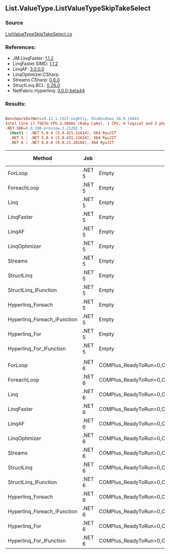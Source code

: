 ﻿## List.ValueType.ListValueTypeSkipTakeSelect

### Source
[ListValueTypeSkipTakeSelect.cs](../LinqBenchmarks/List/ValueType/ListValueTypeSkipTakeSelect.cs)

### References:
- JM.LinqFaster: [1.1.2](https://www.nuget.org/packages/JM.LinqFaster/1.1.2)
- LinqFaster.SIMD: [1.1.2](https://www.nuget.org/packages/LinqFaster.SIMD/1.0.3)
- LinqAF: [3.0.0.0](https://www.nuget.org/packages/LinqAF/3.0.0.0)
- LinqOptimizer.CSharp: [](https://www.nuget.org/packages/LinqOptimizer.CSharp/)
- Streams.CSharp: [0.6.0](https://www.nuget.org/packages/Streams.CSharp/0.6.0)
- StructLinq.BCL: [0.26.0](https://www.nuget.org/packages/StructLinq/0.26.0)
- NetFabric.Hyperlinq: [3.0.0-beta44](https://www.nuget.org/packages/NetFabric.Hyperlinq/3.0.0-beta44)

### Results:
``` ini

BenchmarkDotNet=v0.12.1.1527-nightly, OS=Windows 10.0.19043
Intel Core i7-7567U CPU 3.50GHz (Kaby Lake), 1 CPU, 4 logical and 2 physical cores
.NET SDK=6.0.100-preview.3.21202.5
  [Host] : .NET 5.0.4 (5.0.421.11614), X64 RyuJIT
  .NET 5 : .NET 5.0.4 (5.0.421.11614), X64 RyuJIT
  .NET 6 : .NET 6.0.0 (6.0.21.20104), X64 RyuJIT


```
|                      Method |    Job |                                                   EnvironmentVariables |  Runtime | Skip | Count |      Mean |     Error |    StdDev | Ratio | RatioSD |   Gen 0 |   Gen 1 | Gen 2 | Allocated |
|---------------------------- |------- |----------------------------------------------------------------------- |--------- |----- |------ |----------:|----------:|----------:|------:|--------:|--------:|--------:|------:|----------:|
|                     ForLoop | .NET 5 |                                                                  Empty | .NET 5.0 | 1000 |   100 |  1.754 μs | 0.0024 μs | 0.0021 μs |  1.00 |    0.00 |       - |       - |     - |         - |
|                 ForeachLoop | .NET 5 |                                                                  Empty | .NET 5.0 | 1000 |   100 |  7.033 μs | 0.0279 μs | 0.0247 μs |  4.01 |    0.02 |  0.0458 |       - |     - |      96 B |
|                        Linq | .NET 5 |                                                                  Empty | .NET 5.0 | 1000 |   100 |  2.659 μs | 0.0204 μs | 0.0181 μs |  1.52 |    0.01 |  0.1526 |       - |     - |     320 B |
|                  LinqFaster | .NET 5 |                                                                  Empty | .NET 5.0 | 1000 |   100 |  4.704 μs | 0.0569 μs | 0.0475 μs |  2.68 |    0.03 |  9.2545 |       - |     - |  19,368 B |
|                      LinqAF | .NET 5 |                                                                  Empty | .NET 5.0 | 1000 |   100 | 11.757 μs | 0.2298 μs | 0.2554 μs |  6.73 |    0.15 |       - |       - |     - |         - |
|               LinqOptimizer | .NET 5 |                                                                  Empty | .NET 5.0 | 1000 |   100 | 72.643 μs | 1.0790 μs | 1.9180 μs | 41.55 |    1.19 | 76.7822 |       - |     - | 162,310 B |
|                     Streams | .NET 5 |                                                                  Empty | .NET 5.0 | 1000 |   100 | 18.931 μs | 0.0664 μs | 0.0621 μs | 10.79 |    0.04 |  0.5493 |       - |     - |   1,176 B |
|                  StructLinq | .NET 5 |                                                                  Empty | .NET 5.0 | 1000 |   100 |  1.917 μs | 0.0046 μs | 0.0041 μs |  1.09 |    0.00 |  0.0572 |       - |     - |     120 B |
|        StructLinq_IFunction | .NET 5 |                                                                  Empty | .NET 5.0 | 1000 |   100 |  1.772 μs | 0.0036 μs | 0.0032 μs |  1.01 |    0.00 |       - |       - |     - |         - |
|           Hyperlinq_Foreach | .NET 5 |                                                                  Empty | .NET 5.0 | 1000 |   100 |  1.978 μs | 0.0054 μs | 0.0050 μs |  1.13 |    0.00 |       - |       - |     - |         - |
| Hyperlinq_Foreach_IFunction | .NET 5 |                                                                  Empty | .NET 5.0 | 1000 |   100 |  1.740 μs | 0.0037 μs | 0.0032 μs |  0.99 |    0.00 |       - |       - |     - |         - |
|               Hyperlinq_For | .NET 5 |                                                                  Empty | .NET 5.0 | 1000 |   100 |  1.970 μs | 0.0053 μs | 0.0044 μs |  1.12 |    0.00 |       - |       - |     - |         - |
|     Hyperlinq_For_IFunction | .NET 5 |                                                                  Empty | .NET 5.0 | 1000 |   100 |  1.732 μs | 0.0032 μs | 0.0028 μs |  0.99 |    0.00 |       - |       - |     - |         - |
|                             |        |                                                                        |          |      |       |           |           |           |       |         |         |         |       |           |
|                     ForLoop | .NET 6 | COMPlus_ReadyToRun=0,COMPlus_TC_QuickJitForLoops=1,COMPlus_TieredPGO=1 | .NET 6.0 | 1000 |   100 |  1.755 μs | 0.0045 μs | 0.0039 μs |  1.00 |    0.00 |       - |       - |     - |         - |
|                 ForeachLoop | .NET 6 | COMPlus_ReadyToRun=0,COMPlus_TC_QuickJitForLoops=1,COMPlus_TieredPGO=1 | .NET 6.0 | 1000 |   100 |  5.658 μs | 0.0400 μs | 0.0334 μs |  3.23 |    0.02 |  0.0458 |       - |     - |      96 B |
|                        Linq | .NET 6 | COMPlus_ReadyToRun=0,COMPlus_TC_QuickJitForLoops=1,COMPlus_TieredPGO=1 | .NET 6.0 | 1000 |   100 |  2.431 μs | 0.0143 μs | 0.0119 μs |  1.39 |    0.01 |  0.1526 |       - |     - |     320 B |
|                  LinqFaster | .NET 6 | COMPlus_ReadyToRun=0,COMPlus_TC_QuickJitForLoops=1,COMPlus_TieredPGO=1 | .NET 6.0 | 1000 |   100 |  4.562 μs | 0.0719 μs | 0.0672 μs |  2.60 |    0.04 |  9.2545 |       - |     - |  19,368 B |
|                      LinqAF | .NET 6 | COMPlus_ReadyToRun=0,COMPlus_TC_QuickJitForLoops=1,COMPlus_TieredPGO=1 | .NET 6.0 | 1000 |   100 | 12.501 μs | 0.1618 μs | 0.1434 μs |  7.12 |    0.08 |       - |       - |     - |         - |
|               LinqOptimizer | .NET 6 | COMPlus_ReadyToRun=0,COMPlus_TC_QuickJitForLoops=1,COMPlus_TieredPGO=1 | .NET 6.0 | 1000 |   100 | 68.874 μs | 0.5189 μs | 0.4051 μs | 39.27 |    0.22 | 72.6318 | 17.8223 |     - | 161,865 B |
|                     Streams | .NET 6 | COMPlus_ReadyToRun=0,COMPlus_TC_QuickJitForLoops=1,COMPlus_TieredPGO=1 | .NET 6.0 | 1000 |   100 | 18.890 μs | 0.0555 μs | 0.0492 μs | 10.76 |    0.04 |  0.5493 |       - |     - |   1,176 B |
|                  StructLinq | .NET 6 | COMPlus_ReadyToRun=0,COMPlus_TC_QuickJitForLoops=1,COMPlus_TieredPGO=1 | .NET 6.0 | 1000 |   100 |  1.895 μs | 0.0032 μs | 0.0029 μs |  1.08 |    0.00 |  0.0572 |       - |     - |     120 B |
|        StructLinq_IFunction | .NET 6 | COMPlus_ReadyToRun=0,COMPlus_TC_QuickJitForLoops=1,COMPlus_TieredPGO=1 | .NET 6.0 | 1000 |   100 |  1.853 μs | 0.0022 μs | 0.0021 μs |  1.06 |    0.00 |       - |       - |     - |         - |
|           Hyperlinq_Foreach | .NET 6 | COMPlus_ReadyToRun=0,COMPlus_TC_QuickJitForLoops=1,COMPlus_TieredPGO=1 | .NET 6.0 | 1000 |   100 |  1.980 μs | 0.0057 μs | 0.0053 μs |  1.13 |    0.00 |       - |       - |     - |         - |
| Hyperlinq_Foreach_IFunction | .NET 6 | COMPlus_ReadyToRun=0,COMPlus_TC_QuickJitForLoops=1,COMPlus_TieredPGO=1 | .NET 6.0 | 1000 |   100 |  1.740 μs | 0.0022 μs | 0.0019 μs |  0.99 |    0.00 |       - |       - |     - |         - |
|               Hyperlinq_For | .NET 6 | COMPlus_ReadyToRun=0,COMPlus_TC_QuickJitForLoops=1,COMPlus_TieredPGO=1 | .NET 6.0 | 1000 |   100 |  1.976 μs | 0.0096 μs | 0.0085 μs |  1.13 |    0.01 |       - |       - |     - |         - |
|     Hyperlinq_For_IFunction | .NET 6 | COMPlus_ReadyToRun=0,COMPlus_TC_QuickJitForLoops=1,COMPlus_TieredPGO=1 | .NET 6.0 | 1000 |   100 |  1.731 μs | 0.0032 μs | 0.0028 μs |  0.99 |    0.00 |       - |       - |     - |         - |
